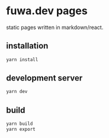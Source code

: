 # fuwa.dev pages

static pages written in markdown/react.

## installation
```sh
yarn install
```

## development server
```sh
yarn dev
```

## build
```sh
yarn build
yarn export
```
